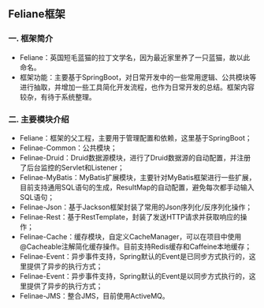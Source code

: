 ## 					Feliane框架

### 一. 框架简介

- Feliane：英国短毛蓝猫的拉丁文学名，因为最近家里养了一只蓝猫，故以此命名。
- 框架功能：主要基于SpringBoot，对日常开发中的一些常用逻辑、公共模块等进行抽取，并增加一些工具简化开发流程，也作为日常开发的总结。框架内容较杂，有待于系统整理。



### 二. 主要模块介绍

- Feliane：框架的父工程，主要用于管理配置和依赖，这里基于SpringBoot；
- Felinae-Common：公共模块；
- Felinae-Druid：Druid数据源模块，进行了Druid数据源的自动配置，并注册了后台监控的Servlet和Listener；
- Felinae-MyBatis：MyBatis扩展模块，主要针对MyBatis框架进行一些扩展，目前支持通用SQL语句的生成，ResultMap的自动配置，避免每次都手动输入SQL语句；
- Felinae-Json：基于Jackson框架封装了常用的Json序列化/反序列化操作；
- Felinae-Rest：基于RestTemplate，封装了发送HTTP请求并获取响应的操作；
- Felinae-Cache：缓存模块，自定义CacheManager，可以在项目中使用@Cacheable注解简化缓存操作。目前支持Redis缓存和Caffeine本地缓存；
- Felinae-Event：异步事件支持，Spring默认的Event是已同步方式执行的，这里提供了异步的执行方式；
- Felinae-Event：异步事件支持，Spring默认的Event是以同步方式执行的，这里提供了异步的执行方式；
- Felinae-JMS：整合JMS，目前使用ActiveMQ。